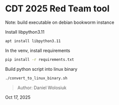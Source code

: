 # CDT 2025 Red Team tool

Note: build executable on debian bookworm instance

Install libpython3.11
```bash
apt install libpython3.11
```

In the venv, install requirements
```bash
pip install -r requirements.txt
```

Build python script into linux binary
```bash
./convert_to_linux_binary.sh
```

> Author: Daniel Wolosiuk

Oct 17, 2025

